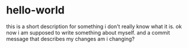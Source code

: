 # hello-world
this is a short description for something i don't really know what it is.
ok now i am supposed to write something about myself.
and a commit message that describes my changes
am i changing?
